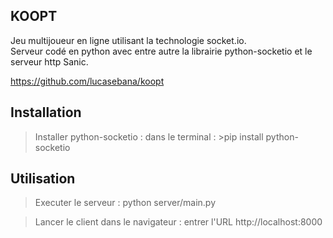 KOOPT
-----
Jeu multijoueur en ligne utilisant la technologie socket.io.<br/>
Serveur codé en python avec entre autre la librairie python-socketio et le serveur http Sanic.

https://github.com/lucasebana/koopt

Installation
------------

> Installer python-socketio :
dans le terminal : >pip install python-socketio

Utilisation
-----------

> Executer le serveur : 
python server/main.py

> Lancer le client dans le navigateur : 
entrer l'URL http://localhost:8000